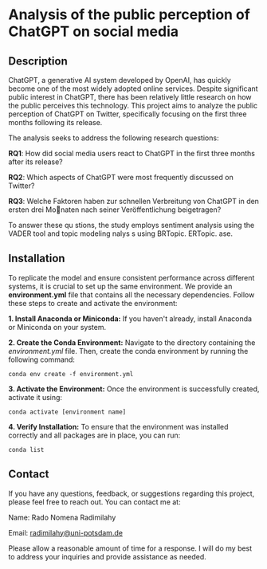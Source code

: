 # Analysis of the public perception of ChatGPT on social media

## Description

ChatGPT, a generative AI system developed by OpenAI, has quickly become one of the most widely adopted online services. Despite significant public interest in ChatGPT, there has been relatively little research on how the public perceives this technology. This project aims to analyze the public perception of ChatGPT on Twitter, specifically focusing on the first three months following its release.

The analysis seeks to address the following research questions:

**RQ1**: How did social media users react to ChatGPT in the first three months after its release?

**RQ2**: Which aspects of ChatGPT were most frequently discussed on Twitter?

**RQ3**: Welche Faktoren haben zur schnellen Verbreitung von ChatGPT in den ersten drei Monaten nach seiner Veröffentlichung beigetragen?

To answer these qu stions, the study employs sentiment analysis using the VADER tool and topic modeling  nalys s using BRTopic.
ERTopic.
ase.

## Installation

To replicate the model and ensure consistent performance across different systems, it is crucial to set up the same environment. We provide an **environment.yml** file that contains all the necessary dependencies. Follow these steps to create and activate the environment:


**1. Install Anaconda or Miniconda:** If you haven't already, install Anaconda or Miniconda on your system.

**2. Create the Conda Environment:** Navigate to the directory containing the *environment.yml* file. Then, create the conda environment by running the following command:

```
conda env create -f environment.yml

```

**3. Activate the Environment:** Once the environment is successfully created, activate it using:

```
conda activate [environment name]

```
**4. Verify Installation:** To ensure that the environment was installed correctly and all packages are in place, you can run:

```
conda list
```

## Contact

If you have any questions, feedback, or suggestions regarding this project, please feel free to reach out. You can contact me at:

Name: Rado Nomena Radimilahy

Email: radimilahy@uni-potsdam.de

Please allow a reasonable amount of time for a response. I will do my best to address your inquiries and provide assistance as needed.
